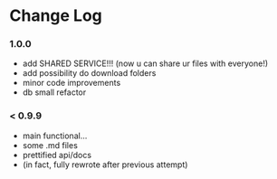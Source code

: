 # Change Log


### 1.0.0
- add SHARED SERVICE!!! (now u can share ur files with everyone!)
- add possibility do download folders
- minor code improvements
- db small refactor


### < 0.9.9 
- main functional...
- some .md files
- prettified api/docs
- (in fact, fully rewrote after previous attempt)
